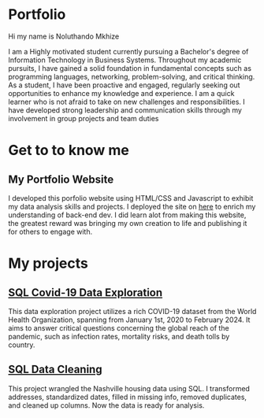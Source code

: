 # Portfolio
Hi my name is Noluthando Mkhize 

I am a Highly motivated student currently pursuing a Bachelor's degree of Information Technology in Business Systems. 
Throughout my academic pursuits, I have gained a solid foundation in fundamental concepts such as programming 
languages, networking, problem-solving, and critical thinking. As a student, I have been proactive and engaged, regularly 
seeking out opportunities to enhance my knowledge and experience. I am a quick learner who is not afraid to take on new 
challenges and responsibilities. I have developed strong leadership and communication skills through my involvement in 
group projects and team duties

# Get to to know me

## My Portfolio Website 
I developed this porfolio website using HTML/CSS and Javascript to exhibit my data analysis skills and projects. I deployed the site on 
[here](https://www.google.com) to enrich my understanding of back-end dev. I did learn alot from making this website, the greatest reward was bringing 
my own creation to life and publishing it for others to engage with. 

# My projects 
## [SQL Covid-19 Data Exploration](https://github.com/Tannykhiz/noluthando-mkhize-porfolio-website/tree/89f27111e561a64eabf6f4d1838d4b8633570cbd/SQL_Covid-19_Data_Exploration)
This data exploration project utilizes a rich COVID-19 dataset from the World Health Organization, spanning from January 1st, 2020 to February 2024. It aims to answer critical questions concerning the global reach of the pandemic, such as infection rates, mortality risks, and death tolls by country. 

## [SQL Data Cleaning](https://github.com/Tannykhiz/noluthando-mkhize-porfolio-website/tree/ea285a6a5902e11632a96aeb31fad3beda5ed70a/Data%20Cleaning%20SQL)
This project wrangled the Nashville housing data using SQL. I transformed addresses, standardized dates, filled in missing info, removed duplicates, and cleaned up columns. Now the data is ready for analysis. 





